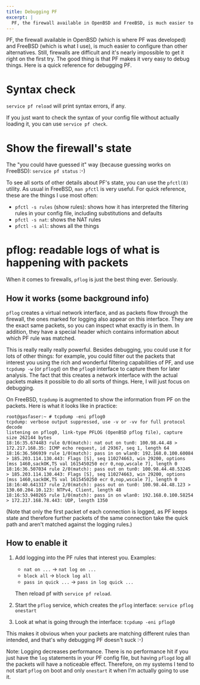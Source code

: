 ```yaml
---
title: Debugging PF
excerpt: |
  PF, the firewall available in OpenBSD and FreeBSD, is much easier to configure than other alternatives. Still, firewalls are difficult and it's nearly impossible to get it right on the first try. The good thing is that PF makes it very easy to debug things. Here is a quick reference for debugging PF.
---
```


PF, the firewall available in OpenBSD (which is where PF was developed) and FreeBSD (which is what I use), is much easier to configure than other alternatives. Still, firewalls are difficult and it's nearly impossible to get it right on the first try. The good thing is that PF makes it very easy to debug things. Here is a quick reference for debugging PF.

# Syntax check

`service pf reload` will print syntax errors, if any.

If you just want to check the syntax of your config file without actually loading it, you can use `service pf check`.

# Show the firewall's state

The "you could have guessed it" way (because guessing works on FreeBSD): `service pf status` :-)

To see all sorts of other details about PF's state, you can use the `pfctl(8)` utility. As usual in FreeBSD, `man pfctl` is very useful. For quick reference, these are the things I use most often:

* `pfctl -s rules` (show rules): shows how it has interpreted the filtering rules in your config file, including substitutions and defaults
* `pfctl -s nat`: shows the NAT rules
* `pfctl -s all`: shows all the things

# pflog: readable logs of what is happening with packets

When it comes to firewalls, `pflog` is just the best thing ever. Seriously.

## How it works (some background info)

`pflog` creates a virtual network interface, and as packets flow through the firewall, the ones marked for logging also appear on this interface. They are the exact same packets, so you can inspect what exactly is in them. In addition, they have a special header which contains information about which PF rule was matched.

This is really really really powerful. Besides debugging, you could use it for lots of other things: for example, you could filter out the packets that interest you using the rich and wonderful filtering capabilities of PF, and use `tcpdump -w` (or `pflogd`) on the `pflog0` interface to capture them for later analysis. The fact that this creates a network interface with the actual packets makes it possible to do all sorts of things. Here, I will just focus on debugging.

On FreeBSD, `tcpdump` is augmented to show the information from PF on the packets. Here is what it looks like in practice:

```
root@gasfaser:~ # tcpdump -eni pflog0
tcpdump: verbose output suppressed, use -v or -vv for full protocol decode
listening on pflog0, link-type PFLOG (OpenBSD pflog file), capture size 262144 bytes
18:16:35.674483 rule 0/0(match): nat out on tun0: 100.98.44.48 > 172.217.168.35: ICMP echo request, id 29367, seq 1, length 64
18:16:36.506939 rule 1/0(match): pass in on wlan0: 192.168.0.100.60084 > 185.203.114.130.443: Flags [S], seq 110274663, win 29200, options [mss 1460,sackOK,TS val 1615450250 ecr 0,nop,wscale 7], length 0
18:16:36.507034 rule 2/0(match): pass out on tun0: 100.98.44.48.53245 > 185.203.114.130.443: Flags [S], seq 110274663, win 29200, options [mss 1460,sackOK,TS val 1615450250 ecr 0,nop,wscale 7], length 0
18:16:40.641317 rule 2/0(match): pass out on tun0: 100.98.44.48.123 > 130.60.204.10.123: NTPv4, Client, length 48
18:16:53.940265 rule 1/0(match): pass in on wlan0: 192.168.0.100.58254 > 172.217.168.78.443: UDP, length 1350
```

(Note that only the first packet of each connection is logged, as PF keeps state and therefore further packets of the same connection take the quick path and aren't matched against the logging rules.)

## How to enable it

1. Add logging into the PF rules that interest you. Examples:
    * `nat on ...` -> `nat log on ...`
    * `block all` -> `block log all`
    * `pass in quick ...` -> `pass in log quick ...`
    
    Then reload pf with `service pf reload`.
2. Start the `pflog` service, which creates the `pflog` interface:
    `service pflog onestart`
3. Look at what is going through the interface: `tcpdump -eni pflog0`

This makes it obvious when your packets are matching different rules than intended, and that's why debugging PF doesn't suck :-)
    
Note: Logging decreases performance. There is no performance hit if you just have the `log` statements in your PF config file, but having `pflogd` log all the packets will have a noticeable effect. Therefore, on my systems I tend to not start `pflog` on boot and only `onestart` it when I'm actually going to use it.
